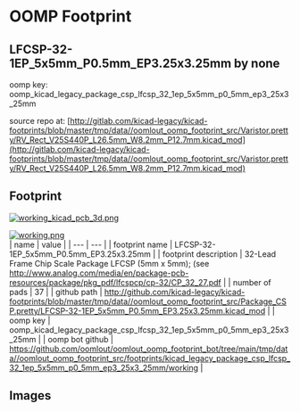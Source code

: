 # OOMP Footprint  
## LFCSP-32-1EP_5x5mm_P0.5mm_EP3.25x3.25mm  by none  
  
oomp key: oomp_kicad_legacy_package_csp_lfcsp_32_1ep_5x5mm_p0_5mm_ep3_25x3_25mm  
  
source repo at: [http://gitlab.com/kicad-legacy/kicad-footprints/blob/master/tmp/data//oomlout_oomp_footprint_src/Varistor.pretty/RV_Rect_V25S440P_L26.5mm_W8.2mm_P12.7mm.kicad_mod](http://gitlab.com/kicad-legacy/kicad-footprints/blob/master/tmp/data//oomlout_oomp_footprint_src/Varistor.pretty/RV_Rect_V25S440P_L26.5mm_W8.2mm_P12.7mm.kicad_mod)  
## Footprint  
  
[![working_kicad_pcb_3d.png](working_kicad_pcb_3d_600.png)](working_kicad_pcb_3d.png)  
  
[![working.png](working_600.png)](working.png)  
| name | value | 
| --- | --- | 
| footprint name | LFCSP-32-1EP_5x5mm_P0.5mm_EP3.25x3.25mm | 
| footprint description | 32-Lead Frame Chip Scale Package LFCSP (5mm x 5mm); (see http://www.analog.com/media/en/package-pcb-resources/package/pkg_pdf/lfcspcp/cp-32/CP_32_27.pdf | 
| number of pads | 37 | 
| github path | http://github.com/kicad-legacy/kicad-footprints/blob/master/tmp/data//oomlout_oomp_footprint_src/Package_CSP.pretty/LFCSP-32-1EP_5x5mm_P0.5mm_EP3.25x3.25mm.kicad_mod | 
| oomp key | oomp_kicad_legacy_package_csp_lfcsp_32_1ep_5x5mm_p0_5mm_ep3_25x3_25mm | 
| oomp bot github | https://github.com/oomlout/oomlout_oomp_footprint_bot/tree/main/tmp/data//oomlout_oomp_footprint_src/footprints/kicad_legacy_package_csp_lfcsp_32_1ep_5x5mm_p0_5mm_ep3_25x3_25mm/working | 
## Images  
